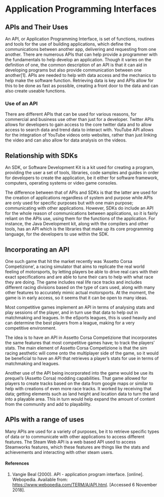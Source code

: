 # Application Programming Interfaces
## APIs and Their Uses
An API, or Application Programming Interface, is set of functions, routines and tools for the use of building applications, which define the communications between another app, delivering and requesting from one another. There are numerous APIs that can help provide a programmer with the fundamentals to help develop an application. Though it varies on the definition of one, the common description of an API is that it can aid in developing programs but also provide communication between one another[1].
APIs are needed to help with data access and the mechanics to help make the software function. Retrieving data is key and APIs allow for this to be done as fast as possible, creating a front door to the data and can also create useable functions.

### Use of an API
There are different APIs that can be used for various reasons, for commercial and business use other than just for a developer. Twitter APIs allows for developers to gain access to the core twitter data and to allow access to search data and trend data to interact with. YouTube API allows for the integration of YouTube videos onto websites, rather than just linking the video and can also allow for data analysis on the videos.

## Relationship with SDKs
An SDK, or Software Development Kit is a kit used for creating a program, providing the user a set of tools, libraries, code samples and guides in order for developers to create the application, be it either for software framework, computers, operating systems or video game consoles.

The difference between that of APIs and SDKs is that the latter are used for the creation of applications regardless of system and purpose while APIs are only used for specific purposes but with one main purpose; communicating with other applications.
However, SDKs do include an API for the whole reason of communications between applications, so it is fairly reliant on the APIs use, using them for the functions of the application. For instance, the Java Development kit, along with the compilers and other tools, has an API which is the libraries that make up its core programming language, for the developers to use within the SDK.

## Incorporating an API
One such game that hit the market recently was ‘Assetto Corsa Competizione’, a racing simulator that aims to replicate the real world feeling of motorsports, by letting players be able to drive real cars with their exact specifications and are able to tune their cars to help with what race they are doing. The game includes real life race tracks and includes different racing divisions based on the type of cars used, along with many other features to accurately mimic actual motorsports. At the moment, the game is in early access, so it seems that it can be open to many ideas.

Most competitive games implement an API in terms of analysing stats and play sessions of the player, and in turn use that data to help out in matchmaking and leagues. In the eSports leagues, this is used heavily and can determine the best players from a league, making for a very competitive environment.

The idea is to have an API in Assetto Corsa Competizione that incorporates the same features that most competitive games have; to track the players’ stats. The main element of Assetto Corsa Competizione is that the sim racing aesthetic will come onto the multiplayer side of the game, so it would be beneficial to have an API that retrieves a player’s stats for use in terms of matchmaking and leagues.

Another use of the API being incorporated into the game would be use its prequel’s (Assetto Corsa) modding capabilities. That game allowed for players to create tracks based on the data from google maps or similar to help with creations of even more race tracks. It worked by receiving that data; getting elements such as land height and location data to turn the land into a playable area. This in turn would help expand the amount of content from the community and add to playability.

## APIs with a range of uses
Many APIs are used for a variety of purposes, be it to retrieve specific types of data or to communicate with other applications to access different features. The Steam Web API is a web based API used to access Steamworks features, which these features are things like the stats and achievements and interacting with other steam users.


#### References
1. Vangie Beal (2000). API - application program interface. [online]. Webopedia. Available from: <https://www.webopedia.com/TERM/A/API.html>. [Accessed 6 November 2018].
